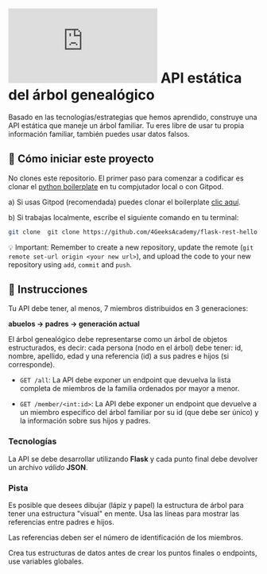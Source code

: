 # ![alt text](https://assets.breatheco.de/apis/img/images.php?blob&random&cat=icon&tags=breathecode,32) API estática del árbol genealógico

Basado en las tecnologías/estrategias que hemos aprendido, construye una API estática que maneje un árbol familiar. Tu eres libre de usar tu propia información familiar, también puedes usar datos falsos.

## 🌱  Cómo iniciar este proyecto

 No clones este repositorio. El primer paso para comenzar a codificar es clonar el [python boilerplate](https://github.com/4GeeksAcademy/flask-rest-hello) en tu compjutador local o con Gitpod.

a) Si usas Gitpod (recomendada) puedes clonar el boilerplate [clic aquí](https://github.com/4GeeksAcademy/flask-rest-hello).

b) Si trabajas localmente, escribe el siguiente comando en tu terminal: 
```sh
git clone  git clone https://github.com/4GeeksAcademy/flask-rest-hello
```
💡 Important: Remember to create a new repository, update the remote (`git remote set-url origin <your new url>`), and upload the code to your new repository using `add`, `commit` and `push`.

## :memo: Instrucciones

Tu API debe tener, al menos, 7 miembros distribuidos en 3 generaciones: 

**abuelos -> padres -> generación actual**

El árbol genealógico debe representarse como un árbol de objetos estructurados, es decir: cada persona (nodo en el árbol) debe tener: id, nombre, apellido, edad y una referencia (id) a sus padres e hijos (si corresponde).

- `GET /all`: La API debe exponer un endpoint que devuelva la lista completa de miembros de la familia ordenados por mayor a menor.

- `GET /member/<int:id>`: La API debe exponer un endpoint que devuelve a un miembro específico del árbol familiar por su id (que debe ser único) y la información sobre sus hijos y padres.

### Tecnologías

La API se debe desarrollar utilizando **Flask** y cada punto final debe devolver un archivo *válido* **JSON**.

### Pista

Es posible que desees dibujar (lápiz y papel) la estructura de árbol para tener una estructura "visual" en mente. Usa las líneas para mostrar las referencias entre padres e hijos.

Las referencias deben ser el número de identificación de los miembros.

Crea tus estructuras de datos antes de crear los puntos finales o endpoints, use variables globales.
